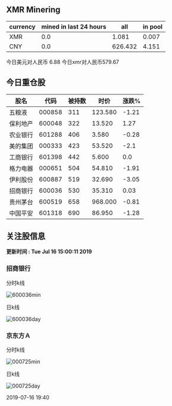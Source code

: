 ## XMR Minering

|currency|mined in last 24 hours|all|in pool|
|---|---|---|---|
|XMR|0.0|1.081|0.007|
|CNY|0.0|626.432|4.151|

今日美元对人民币 6.88	今日xmr对人民币579.67


## 今日重仓股 

|股名|代码|被持数|时价|涨跌%|
|---|---|---|---|---|
|五粮液|000858|311|123.580|-1.21|
|保利地产|600048|322|13.520|1.27|
|农业银行|601288|406|3.580|-0.28|
|美的集团|000333|423|53.520|-2.1|
|工商银行|601398|442|5.600|0.0|
|格力电器|000651|504|54.810|-1.91|
|伊利股份|600887|519|32.690|-3.05|
|招商银行|600036|530|35.310|0.03|
|贵州茅台|600519|658|968.000|-0.81|
|中国平安|601318|690|86.950|-1.28|

## 关注股信息
**更新时间 : Tue Jul 16 15:00:11 2019**
### 招商银行 
分时k线

![600036min](http://image.sinajs.cn/newchart/min/n/sh600036.gif)

日k线

![600036day](http://image.sinajs.cn/newchart/daily/n/sh600036.gif)

### 京东方Ａ 
分时k线

![000725min](http://image.sinajs.cn/newchart/min/n/sz000725.gif)

日k线

![000725day](http://image.sinajs.cn/newchart/daily/n/sz000725.gif)

2019-07-16 19:40